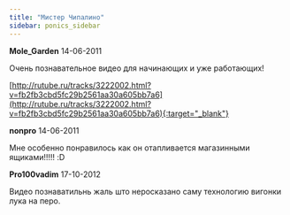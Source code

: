 ```yaml
---
title: "Мистер Чипалино"
sidebar: ponics_sidebar
---
```


**Mole_Garden** 14-06-2011

Очень познавательное видео для начинающих и уже работающих!

[http://rutube.ru/tracks/3222002.html?v=fb2fb3cbd5fc29b2561aa30a605bb7a6](http://rutube.ru/tracks/3222002.html?v=fb2fb3cbd5fc29b2561aa30a605bb7a6){:target="_blank"}


**nonpro** 14-06-2011

Мне особенно понравилось как он отапливается магазинными ящиками!!!!! :D 


**Pro100vadim** 17-10-2012

Видео познаватильнь жаль што неросказано саму технологию вигонки лука на перо.


